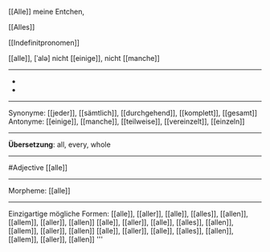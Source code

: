[[Alle]] meine Entchen,

[[Alles]]

[[Indefinitpronomen]]


 [[alle]], [ˈalə]
nicht [[einige]], nicht [[manche]]

---
-
-

---
Synonyme: [[jeder]], [[sämtlich]], [[durchgehend]], [[komplett]], [[gesamt]]
Antonyme: [[einige]], [[manche]], [[teilweise]], [[vereinzelt]], [[einzeln]]

---
**Übersetzung**:
all, every, whole

---
#Adjective [[alle]]

---
Morpheme:
[[alle]]

---


Einzigartige mögliche Formen: 
[[alle]], [[aller]], [[alle]], [[alles]], [[allen]], [[allem]], [[aller]], [[allen]]
[[alle]], [[aller]], [[alle]], [[alles]], [[allen]], [[allem]], [[aller]], [[allen]]
[[alle]], [[aller]], [[alle]], [[alles]], [[allen]], [[allem]], [[aller]], [[allen]]
'''